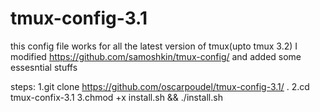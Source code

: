 # tmux-config-3.1


this config file works for all the latest version of tmux(upto tmux 3.2)
I modified https://github.com/samoshkin/tmux-config/ and added some essesntial stuffs 

steps:
1.git clone https://github.com/oscarpoudel/tmux-config-3.1/             .
2.cd tmux-confix-3.1
3.chmod +x install.sh && ./install.sh

